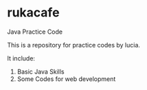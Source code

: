 rukacafe
========

Java Practice Code

This is a repository for practice codes by lucia.

It include:

1. Basic Java Skills
2. Some Codes for web development

